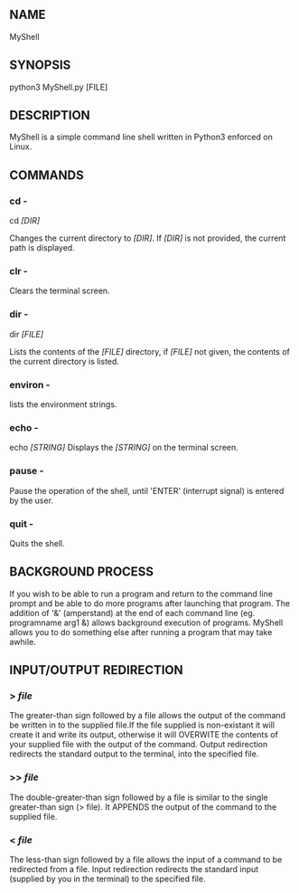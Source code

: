 ## NAME

  MyShell

## SYNOPSIS

  python3 MyShell.py [FILE]

## DESCRIPTION

  MyShell is a simple command line shell written in Python3 enforced on Linux.

## COMMANDS

### cd -
cd _[DIR]_

Changes the current directory to _[DIR]_. If _[DIR]_ is not provided, the current
path is displayed.

### clr -

Clears the terminal screen.

### dir - 
dir _[FILE]_

Lists the contents of the _[FILE]_ directory, if _[FILE]_ not given, the contents 
of the current directory is listed. 

### environ -

lists the environment strings.

### echo -
echo _[STRING]_
Displays the _[STRING]_ on the terminal screen.


### pause - 
Pause the operation of the shell, until 'ENTER' (interrupt signal) is entered 
by the user.

### quit -
Quits the shell.

## BACKGROUND PROCESS

  If you wish to be able to run a program and return to the command line prompt
  and be able to do more programs after launching that program. The addition of
  '&' (amperstand) at the end of each command line (eg. programname arg1 &)
  allows background execution of programs. MyShell allows you to do something 
  else after running a program that may take awhile.

## INPUT/OUTPUT REDIRECTION

### > _file_
The greater-than sign followed by a file allows the output of the command be 
written in to the supplied file.If the file supplied is non-existant it will 
create it and write its output, otherwise it will OVERWITE the contents of your
supplied file with the output of the command. Output redirection redirects the 
standard output to the terminal, into the specified file.


### >> _file_
The double-greater-than sign followed by a file is similar to the single
greater-than sign (> file). It APPENDS the output of the command to the supplied
file.


### < _file_
The less-than sign followed by a file allows the input of a command to be
redirected from a file. Input redirection redirects the standard input (supplied 
by you in the terminal) to the specified file.

